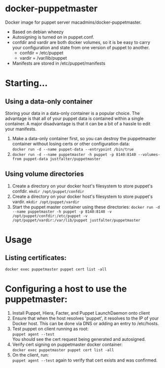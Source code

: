 # docker-puppetmaster
Docker image for puppet server macadmins/docker-puppetmaster. 

- Based on debian wheezy
- Autosigning is turned *on* in puppet.conf.
- confdir and vardir are both docker volumes, so it is be easy to carry your
  configuration and state from one version of puppet to another.
  - confdir = /etc/puppet
  - vardir = /var/lib/puppet
- Manifests are stored in /etc/puppet/manifests

# Starting...

## Using a data-only container
Storing your data in a data-only container is a popular choice. The advantage is that all of your puppet data is contained within a single container. A major disadvantage is that it can be a bit of a hassle to edit your manifests.

1. Make a data-only container first, so you can destroy the puppetmaster container without losing certs or other configuration data:  
  `docker run -d --name puppet-data --entrypoint /bin/true`
2. `docker run -d --name puppetmaster -h puppet -p 8140:8140 --volumes-from puppet-data justfalter/puppetmaster`

## Using volume directories

1. Create a directory on your docker host's filesystem to store puppet's confdir. 
   `mkdir /opt/puppet/confdir`
2. Create a directory on your docker host's filesystem to store puppet's vardir. 
   `mkdir /opt/puppet/vardir`
3. Start the puppet master container using these directories:
   `docker run -d --name puppetmaster -h puppet -p 8140:8140 -v /opt/puppet/confdir:/etc/puppet -v /opt/puppet/vardir:/var/lib/puppet justfalter/puppetmaster`


# Usage

## Listing certificates:
`docker exec puppetmaster puppet cert list -all`

# Configuring a host to use the puppetmaster:
1. Install Puppet, Hiera, Facter, and Puppet LaunchDaemon onto client
2. Ensure that when the host resolves 'puppet', it resolves to the IP of your Docker host. This can be done via DNS or adding an entry to /etc/hosts.
3. Test puppet on client running as root:  
   `puppet agent --test`  
    You should see the cert request being generated and autosigned.
4. Verify cert signing on puppetmaster docker container:  
  `docker exec puppetmaster puppet cert list -all`
6. On the client, run:  
  `puppet agent --test` 
  again to verify that cert exists and was confirmed.

